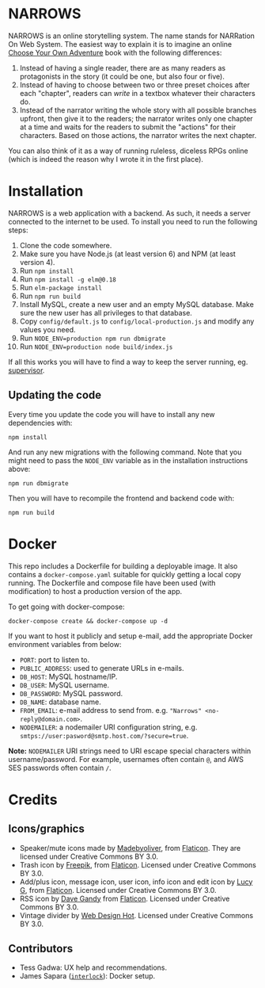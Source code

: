 # NARROWS

NARROWS is an online storytelling system. The name stands for
NARRation On Web System. The easiest way to explain it is to
imagine an online
[Choose Your Own Adventure](https://en.wikipedia.org/wiki/Choose_Your_Own_Adventure)
book with the following differences:

1. Instead of having a single reader, there are as many readers as
   protagonists in the story (it could be one, but also four or five).
1. Instead of having to choose between two or three preset choices
   after each "chapter", readers can _write_ in a textbox whatever
   their characters do.
1. Instead of the narrator writing the whole story with all possible
   branches upfront, then give it to the readers; the narrator writes
   only one chapter at a time and waits for the readers to submit the
   "actions" for their characters. Based on those actions, the
   narrator writes the next chapter.

You can also think of it as a way of running ruleless, diceless RPGs
online (which is indeed the reason why I wrote it in the first
place).


# Installation

NARROWS is a web application with a backend. As such, it needs a
server connected to the internet to be used. To install you need to
run the following steps:

1. Clone the code somewhere.
1. Make sure you have Node.js (at least version 6) and NPM (at least
   version 4).
1. Run `npm install`
1. Run `npm install -g elm@0.18`
1. Run `elm-package install`
1. Run `npm run build`
1. Install MySQL, create a new user and an empty MySQL database. Make
   sure the new user has all privileges to that database.
1. Copy `config/default.js` to `config/local-production.js` and modify
   any values you need.
1. Run `NODE_ENV=production npm run dbmigrate`
1. Run `NODE_ENV=production node build/index.js`

If all this works you will have to find a way to keep the server
running, eg. [supervisor](http://supervisord.org/).

## Updating the code

Every time you update the code you will have to install any new
dependencies with:

    npm install

And run any new migrations with the following command. Note that you
might need to pass the `NODE_ENV` variable as in the installation
instructions above:

    npm run dbmigrate

Then you will have to recompile the frontend and backend code with:

    npm run build

# Docker

This repo includes a Dockerfile for building a deployable image. It
also contains a `docker-compose.yaml` suitable for quickly getting a
local copy running.  The Dockerfile and compose file have been used
(with modification) to host a production version of the app.

To get going with docker-compose:

`docker-compose create && docker-compose up -d`

If you want to host it publicly and setup e-mail, add the appropriate
Docker environment variables from below:

* `PORT`: port to listen to.
* `PUBLIC_ADDRESS`: used to generate URLs in e-mails.
* `DB_HOST`: MySQL hostname/IP.
* `DB_USER`: MySQL username.
* `DB_PASSWORD`: MySQL password.
* `DB_NAME`: database name.
* `FROM_EMAIL`: e-mail address to send from. e.g. `"Narrows" <no-reply@domain.com>`.
* `NODEMAILER`: a nodemailer URI configuration string, e.g. `smtps://user:pasword@smtp.host.com/?secure=true`.

__Note:__ `NODEMAILER` URI strings need to URI escape special
characters within username/password. For example, usernames often
contain `@`, and AWS SES passwords often contain `/`.

# Credits

## Icons/graphics

* Speaker/mute icons made by
  [Madebyoliver](http://www.flaticon.com/authors/madebyoliver), from
  [Flaticon](http://www.flaticon.com). They are licensed under
  Creative Commons BY 3.0.
* Trash icon by [Freepik](http://www.flaticon.com/authors/freepik),
  from [Flaticon](http://www.flaticon.com). Licensed under Creative
  Commons BY 3.0.
* Add/plus icon, message icon, user icon, info icon and edit icon by
  [Lucy G](http://www.flaticon.com/authors/lucy-g), from
  [Flaticon](http://www.flaticon.com). Licensed under Creative Commons
  BY 3.0.
* RSS icon by [Dave Gandy](http://www.flaticon.com/authors/dave-gandy)
  from [Flaticon](http://www.flaticon.com). Licensed under Creative
  Commons BY 3.0.
* Vintage divider by
  [Web Design Hot](http://www.webdesignhot.com/free-vector-%20graphics/vector-set-of-vintage-design-divider-elements/). Licensed
  under Creative Commons BY 3.0.

## Contributors

* Tess Gadwa: UX help and recommendations.
* James Sapara ([`interlock`](https://github.com/interlock)): Docker setup.
